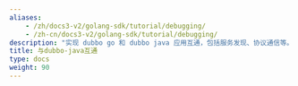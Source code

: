 ```yaml
---
aliases:
    - /zh/docs3-v2/golang-sdk/tutorial/debugging/
    - /zh-cn/docs3-v2/golang-sdk/tutorial/debugging/
description: "实现 dubbo go 和 dubbo java 应用互通，包括服务发现、协议通信等。"
title: 与dubbo-java互通
type: docs
weight: 90
---
```


